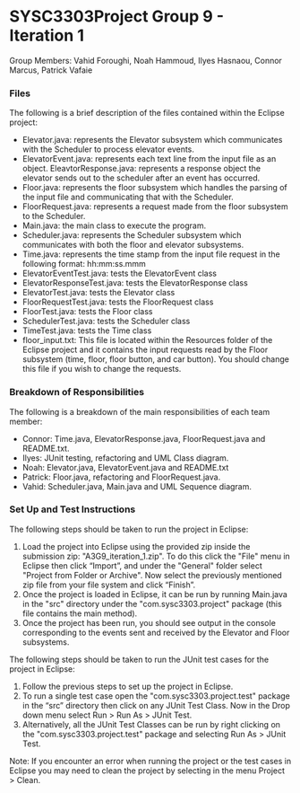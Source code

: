 # SYSC3303Project Group 9 - Iteration 1

Group Members: Vahid Foroughi, Noah Hammoud, Ilyes Hasnaou, Connor Marcus, Patrick Vafaie 

### Files

The following is a brief description of the files contained within the Eclipse project:
- Elevator.java: represents the Elevator subsystem which communicates with the Scheduler to process elevator events.
- ElevatorEvent.java: represents each text line from the input file as an object.
EleavtorResponse.java: represents a response object the elevator sends out to the scheduler after an event has occurred.
- Floor.java: represents the floor subsystem which handles the parsing of the input file and communicating that with the Scheduler.
- FloorRequest.java: represents a request made from the floor subsystem to the Scheduler.
- Main.java: the main class to execute the program.
- Scheduler.java: represents the Scheduler subsystem which communicates with both the floor and elevator subsystems.
- Time.java: represents the time stamp from the input file request in the following format: hh:mm:ss.mmm
- ElevatorEventTest.java: tests the ElevatorEvent class
- ElevatorResponseTest.java: tests the ElevatorResponse class
- ElevatorTest.java: tests the Elevator class
- FloorRequestTest.java: tests the FloorRequest class
- FloorTest.java: tests the Floor class
- SchedulerTest.java: tests the Scheduler class
- TimeTest.java: tests the Time class
- floor_input.txt: This file is located within the Resources folder of the Eclipse project and it contains the input requests read by the Floor subsystem (time, floor, floor button, and car button). You should change this file if you wish to change the requests.

### Breakdown of Responsibilities

The following is a breakdown of the main responsibilities of each team member:
- Connor: Time.java, ElevatorResponse.java, FloorRequest.java and README.txt.
- Ilyes: JUnit testing, refactoring and UML Class diagram.
- Noah: Elevator.java, ElevatorEvent.java and README.txt
- Patrick: Floor.java, refactoring and FloorRequest.java.
- Vahid: Scheduler.java, Main.java and UML Sequence diagram.

### Set Up and Test Instructions

The following steps should be taken to run the project in Eclipse:
1. Load the project into Eclipse using the provided zip inside the submission zip: "A3G9_iteration_1.zip". To do this click the "File" menu in Eclipse then click “Import”, and under the "General" folder select "Project from Folder or Archive". Now select the previously mentioned zip file from your file system and click “Finish”.
2. Once the project is loaded in Eclipse, it can be run by running Main.java in the "src" directory under the "com.sysc3303.project" package (this file contains the main method).
3. Once the project has been run, you should see output in the console corresponding to the events sent and received by the Elevator and Floor subsystems.

The following steps should be taken to run the JUnit test cases for the project in Eclipse:
1. Follow the previous steps to set up the project in Eclipse.
2. To run a single test case open the "com.sysc3303.project.test" package in the “src” directory then click on any JUnit Test Class. Now in the Drop down menu select Run > Run As > JUnit Test.
2. Alternatively, all the JUnit Test Classes can be run by right clicking on the "com.sysc3303.project.test" package and selecting Run As > JUnit Test.

Note: If you encounter an error when running the project or the test cases in Eclipse you may need to clean the project by selecting in the menu Project > Clean.


